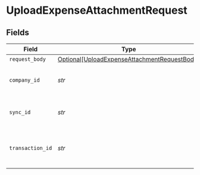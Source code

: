# UploadExpenseAttachmentRequest


## Fields

| Field                                                                                                         | Type                                                                                                          | Required                                                                                                      | Description                                                                                                   | Example                                                                                                       |
| ------------------------------------------------------------------------------------------------------------- | ------------------------------------------------------------------------------------------------------------- | ------------------------------------------------------------------------------------------------------------- | ------------------------------------------------------------------------------------------------------------- | ------------------------------------------------------------------------------------------------------------- |
| `request_body`                                                                                                | [Optional[UploadExpenseAttachmentRequestBody]](../../models/operations/uploadexpenseattachmentrequestbody.md) | :heavy_minus_sign:                                                                                            | N/A                                                                                                           |                                                                                                               |
| `company_id`                                                                                                  | *str*                                                                                                         | :heavy_check_mark:                                                                                            | Unique identifier for a company.                                                                              | 8a210b68-6988-11ed-a1eb-0242ac120002                                                                          |
| `sync_id`                                                                                                     | *str*                                                                                                         | :heavy_check_mark:                                                                                            | Unique identifier for a sync.                                                                                 | 6fb40d5e-b13e-11ed-afa1-0242ac120002                                                                          |
| `transaction_id`                                                                                              | *str*                                                                                                         | :heavy_check_mark:                                                                                            | The unique identifier for your SMB's transaction.                                                             | 336694d8-2dca-4cb5-a28d-3ccb83e55eee                                                                          |